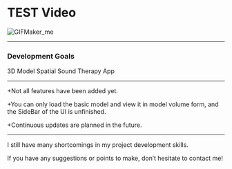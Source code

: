 # TEST Video
![GIFMaker_me](https://github.com/Topabaem05/Basic-VisionPro-importModel-sptial-audio/assets/87803226/b5df283c-e17c-4c0e-bf86-6bd1b3778b21)

---
###  Development Goals

3D Model Spatial Sound Therapy App

---

+Not all features have been added yet.

+You can only load the basic model and view it in model volume form, and the SideBar of the UI is unfinished.

+Continuous updates are planned in the future.

---

I still have many shortcomings in my project development skills.

If you have any suggestions or points to make, don’t hesitate to contact me!

